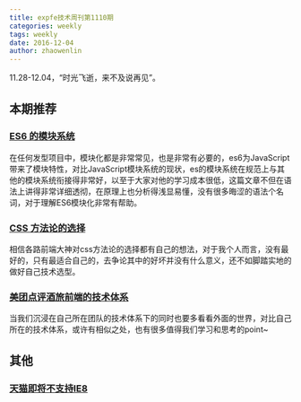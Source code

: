 ```yaml
---
title: expfe技术周刊第1110期
categories: weekly
tags: weekly
date: 2016-12-04
author: zhaowenlin
---
```

11.28-12.04，“时光飞逝，来不及说再见”。

## 本期推荐

### [ES6 的模块系统](https://segmentfault.com/a/1190000003410285)
在任何发型项目中，模块化都是非常常见，也是非常有必要的，es6为JavaScript带来了模块特性，对比JavaScript模块系统的现状，es的模块系统在规范上与其他的模块系统衔接得非常好，以至于大家对他的学习成本很低，这篇文章不但在语法上讲得非常详细透彻，在原理上也分析得浅显易懂，没有很多晦涩的语法个名词，对于理解ES6模块化非常有帮助。


### [CSS 方法论的选择](http://zcfy.cc/article/when-to-use-which-css-methodology-1828.html)
相信各路前端大神对css方法论的选择都有自己的想法，对于我个人而言，没有最好的，只有最适合自己的，去争论其中的好坏并没有什么意义，还不如脚踏实地的做好自己技术选型。

### [美团点评酒旅前端的技术体系](https://zhuanlan.zhihu.com/p/23976121)
当我们沉浸在自己所在团队的技术体系下的同时也要多看看外面的世界，对比自己所在的技术体系，或许有相似之处，也有很多值得我们学习和思考的point~

<!-- more -->

## 其他
### [天猫即将不支持IE8](https://zhuanlan.zhihu.com/p/24091492)
